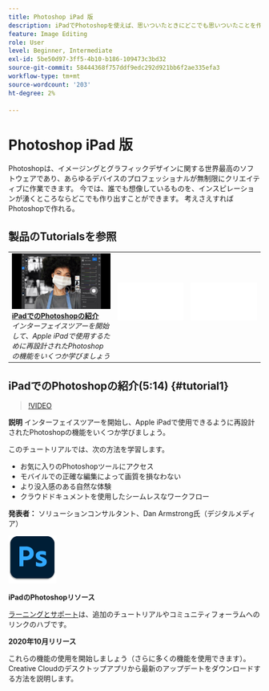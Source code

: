 ```yaml
---
title: Photoshop iPad 版
description: iPadでPhotoshopを使えば、思いついたときにどこでも思いついたことを作ることができます
feature: Image Editing
role: User
level: Beginner, Intermediate
exl-id: 5be50d97-3ff5-4b10-b186-109473c3bd32
source-git-commit: 58444368f757ddf9edc292d921bb6f2ae335efa3
workflow-type: tm+mt
source-wordcount: '203'
ht-degree: 2%

---
```


# Photoshop iPad 版

Photoshopは、イメージングとグラフィックデザインに関する世界最高のソフトウェアであり、あらゆるデバイスのプロフェッショナルが無制限にクリエイティブに作業できます。 今では、誰でも想像しているものを、インスピレーションが湧くところならどこでも作り出すことができます。 考えさえすればPhotoshopで作れる。

## 製品のTutorialsを参照

<table style="table-layout:fixed">
<tr>
 <td>
   <a href="photoshopipad.md#tutorial1">
      <img alt="iPadでのPhotoshopの紹介" src="../assets/PSiPad_thumbnail.jpg" />
   </a>
    <div>
   <a href="photoshopipad.md#tutorial1"><strong>iPadでのPhotoshopの紹介</strong></a>
    </div>
    <em>インターフェイスツアーを開始して、Apple iPadで使用するために再設計されたPhotoshopの機能をいくつか学びましょう</em>
    <br>
  </td>
  <td>
    <img alt="スペーサー" src="../assets/Whitespacer.png" />
    <div>
    <br>
  </td>
  <td>
    <img alt="スペーサー" src="../assets/Whitespacer.png" />
    <div>
    <br>
  </td>
</tr>
</table>

## iPadでのPhotoshopの紹介(5:14) {#tutorial1}

>[!VIDEO](https://video.tv.adobe.com/v/326899?hidetitle=true)

**説明**
インターフェイスツアーを開始し、Apple iPadで使用できるように再設計されたPhotoshopの機能をいくつか学びましょう。

このチュートリアルでは、次の方法を学習します。
* お気に入りのPhotoshopツールにアクセス
* モバイルでの正確な編集によって画質を損なわない
* より没入感のある自然な体験
* クラウドドキュメントを使用したシームレスなワークフロー

**発表者：**
ソリューションコンサルタント、Dan Armstrong氏（デジタルメディア）

![iPadロゴのPhotoshop](../assets/ps_appicon_96.png)

**iPadのPhotoshopリソース**

[ラーニングとサポート](https://helpx.adobe.com/support/photoshop.html)は、追加のチュートリアルやコミュニティフォーラムへのリンクのハブです。

**2020年10月リリース**

これらの機能の使用を開始しましょう（さらに多くの機能を使用できます）。 Creative Cloudのデスクトップアプリから最新のアップデートをダウンロードする方法を説明します。
